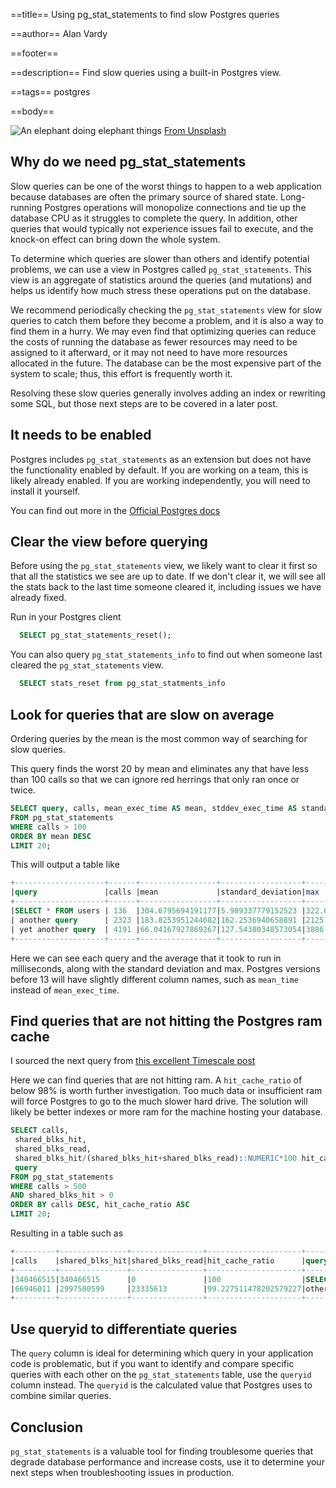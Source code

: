 ==title==
Using pg_stat_statements to find slow Postgres queries

==author==
Alan Vardy

==footer==

==description==
Find slow queries using a built-in Postgres view.

==tags==
postgres

==body==

![An elephant doing elephant things](elephant.jpg "An elephant doing elephant things")
[From Unsplash](https://unsplash.com/photos/OP3ghv27Yto)

## Why do we need pg_stat_statements

Slow queries can be one of the worst things to happen to a web application because databases are often the primary source of shared state. Long-running Postgres operations will monopolize connections and tie up the database CPU as it struggles to complete the query. In addition, other queries that would typically not experience issues fail to execute, and the knock-on effect can bring down the whole system.

To determine which queries are slower than others and identify potential problems, we can use a view in Postgres called `pg_stat_statements`. This view is an aggregate of statistics around the queries (and mutations) and helps us identify how much stress these operations put on the database.

We recommend periodically checking the `pg_stat_statements` view for slow queries to catch them before they become a problem, and it is also a way to find them in a hurry. We may even find that optimizing queries can reduce the costs of running the database as fewer resources may need to be assigned to it afterward, or it may not need to have more resources allocated in the future. The database can be the most expensive part of the system to scale; thus, this effort is frequently worth it.

Resolving these slow queries generally involves adding an index or rewriting some SQL, but those next steps are to be covered in a later post.

## It needs to be enabled

Postgres includes `pg_stat_statements` as an extension but does not have the functionality enabled by default. If you are working on a team, this is likely already enabled. If you are working independently, you will need to install it yourself.

You can find out more in the [Official Postgres docs](https://www.postgresql.org/docs/current/pgstatstatements.html)

## Clear the view before querying

Before using the `pg_stat_statements` view, we likely want to clear it first so that all the statistics we see are up to date. If we don't clear it, we will see all the stats back to the last time someone cleared it, including issues we have already fixed.

Run in your Postgres client

```sql
  SELECT pg_stat_statements_reset();  
```

You can also query `pg_stat_statements_info` to find out when someone last cleared the `pg_stat_statements` view.

```sql
  SELECT stats_reset from pg_stat_statments_info
```

## Look for queries that are slow on average

Ordering queries by the mean is the most common way of searching for slow queries.

This query finds the worst 20 by mean and eliminates any that have less than 100 calls so that we can ignore red herrings that only ran once or twice.

```sql
SELECT query, calls, mean_exec_time AS mean, stddev_exec_time AS standard_deviation, max_exec_time AS max
FROM pg_stat_statements
WHERE calls > 100
ORDER BY mean DESC
LIMIT 20;
```

This will output a table like

```sql
+--------------------+------+-----------------+------------------+-----------+
|query               |calls |mean             |standard_deviation|max        |
+--------------------+------+-----------------+------------------+-----------+
|SELECT * FROM users | 136  |304.6795694191177|5.989337779152523 |322.665935 |
| another query      | 2323 |183.8253951244082|162.2536940658891 |2125.271036|
| yet another query  | 4191 |66.04167927869267|127.54380348573054|3886.514188|
+--------------------+------+-----------------+------------------+-----------+
```

Here we can see each query and the average that it took to run in milliseconds, along with the standard deviation and max. Postgres versions before 13 will have slightly different column names, such as `mean_time` instead of `mean_exec_time`.

## Find queries that are not hitting the Postgres ram cache

I sourced the next query from [this excellent Timescale post](https://www.timescale.com/blog/identify-postgresql-performance-bottlenecks-with-pg_stat_statements/)

Here we can find queries that are not hitting ram. A `hit_cache_ratio` of below 98% is worth further investigation. Too much data or insufficient ram will force Postgres to go to the much slower hard drive. The solution will likely be better indexes or more ram for the machine hosting your database.

```sql
SELECT calls,
 shared_blks_hit,
 shared_blks_read,
 shared_blks_hit/(shared_blks_hit+shared_blks_read)::NUMERIC*100 hit_cache_ratio,
 query
FROM pg_stat_statements
WHERE calls > 500
AND shared_blks_hit > 0
ORDER BY calls DESC, hit_cache_ratio ASC
LIMIT 20;
```

Resulting in a table such as

```sql
+---------+---------------+----------------+---------------------+--------------------+
|calls    |shared_blks_hit|shared_blks_read|hit_cache_ratio      |query               |
+---------+---------------+----------------+---------------------+--------------------+
|340466515|340466515      |0               |100                  |SELECT * FROM USERS |
|66946011 |2997500599     |23335613        |99.227511478202579227|other query         |
+---------+---------------+----------------+---------------------+--------------------+
```

## Use queryid to differentiate queries

The `query` column is ideal for determining which query in your application code is problematic, but if you want to identify and compare specific queries with each other on the `pg_stat_statements` table, use the `queryid` column instead. The `queryid` is the calculated value that Postgres uses to combine similar queries.

## Conclusion

`pg_stat_statements` is a valuable tool for finding troublesome queries that degrade database performance and increase costs, use it to determine your next steps when troubleshooting issues in production.
